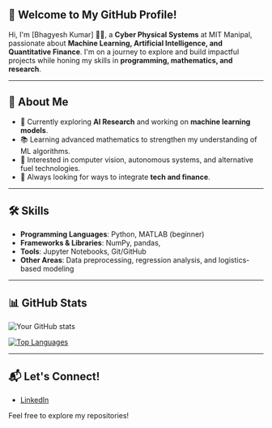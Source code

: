 ## 👋 Welcome to My GitHub Profile!

Hi, I'm [Bhagyesh Kumar] 👨‍💻, a **Cyber Physical Systems** at MIT Manipal, passionate about **Machine Learning, Artificial Intelligence, and Quantitative Finance**. I'm on a journey to explore and build impactful projects while honing my skills in **programming, mathematics, and research**.

---

## 🌟 About Me

- 🔭 Currently exploring **AI Research** and working on **machine learning models**.
- 📚 Learning advanced mathematics to strengthen my understanding of ML algorithms.
- 🤖 Interested in computer vision, autonomous systems, and alternative fuel technologies.
- 🎯 Always looking for ways to integrate **tech and finance**.

---

## 🛠️ Skills

- **Programming Languages**: Python, MATLAB (beginner)
- **Frameworks & Libraries**: NumPy, pandas, 
- **Tools**: Jupyter Notebooks, Git/GitHub
- **Other Areas**: Data preprocessing, regression analysis, and logistics-based modeling

---

## 📊 GitHub Stats

![Your GitHub stats](https://github-readme-stats.vercel.app/api?username=invi-bhagyesh&show_icons=true&hide=issues&theme=radical)

[![Top Languages](https://github-readme-stats.vercel.app/api/top-langs/?username=invi-bhagyesh&layout=compact&theme=radical)](https://github.com/anuraghazra/github-readme-stats)

---

## 📬 Let's Connect!

- [LinkedIn](https://linkedin.com/in/invibhagyesh)

Feel free to explore my repositories!
